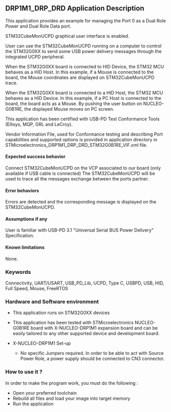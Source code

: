 
## <b>DRP1M1_DRP_DRD Application Description</b>

This application provides an example for managing the Port 0 as a Dual Role Power and Dual Role Data port.

STM32CubeMonUCPD graphical user interface is enabled.

User can use the STM32CubeMonUCPD running on a computer to control the STM32G0XX to send some USB power delivery messages through the integrated UCPD peripheral.

When the STM32G0XX board is connected to HID Device, the STM32 MCU behaves as a HID Host.
In this example, if a Mouse is connected to the board, the Mouse coordinates are displayed on STM32CubeMonUCPD trace.

When the STM32G0XX board is connected to a HID Host, the STM32 MCU behaves as a HID Device.
In this example, if a PC Host is connected to the board, the board acts as a Mouse. By pushing the user button on NUCLEO-G0B1RE, the displayed Mouse moves on PC screen.

This application has been certified with USB-PD Test Conformance Tools (Ellisys, MQP, GRL and LeCroy).

Vendor Information File, used for Conformance testing and describing Port capabilities and supported options is provided in application directory in STMicroelectronics_DRP1M1_DRP_DRD_STM32G0B1RE_VIF.xml file.



####  <b>Expected success behavior</b>
Connect STM32CubeMonUCPD on the VCP associated to our board (only available if USB cable is connected)
The STM32CubeMonUCPD will be used to trace all the messages exchange between the ports partner.

#### <b>Error behaviors</b>
Errors are detected and the corresponding message is displayed on the STM32CubeMonUCPD.

#### <b>Assumptions if any</b>
User is familiar with USB-PD 3.1 "Universal Serial BUS Power Delivery" Specification.

#### <b>Known limitations</b>
None.

### <b>Keywords</b>

Connectivity, UART/USART, USB_PD_Lib, UCPD, Type C, USBPD, USB, HID, Full Speed, Mouse, FreeRTOS

### <b>Hardware and Software environment</b>

  - This application runs on STM32G0XX devices
  - This application has been tested with STMicroelectronics NUCLEO-G0B1RE board with X-NUCLEO-DRP1M1 expansion board
    and can be easily tailored to any other supported device and development board.

- X-NUCLEO-DRP1M1 Set-up
    - No specific Jumpers required. In order to be able to act with Source Power Role, a power supply should be connected to CN3 connector.
	
### <b>How to use it ?</b>

In order to make the program work, you must do the following :

 - Open your preferred toolchain
 - Rebuild all files and load your image into target memory
 - Run the application

